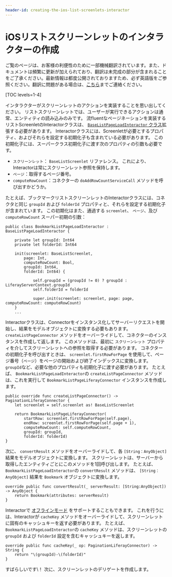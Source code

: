 ```yaml
---
header-id: creating-the-ios-list-screenlets-interactor
---
```


# iOSリストスクリーンレットのインタラクターの作成

<p class="alert alert-info"><span class="wysiwyg-color-blue120">ご覧のページは、お客様の利便性のために一部機械翻訳されています。また、ドキュメントは頻繁に更新が加えられており、翻訳は未完成の部分が含まれることをご了承ください。最新情報は都度公開されておりますため、必ず英語版をご参照ください。翻訳に問題がある場合は、<a href="mailto:support-content-jp@liferay.com">こちら</a>までご連絡ください。</span></p>

[TOC levels=1-4]

インタラクターがスクリーンレットのアクションを実装することを思い出してください。 リストスクリーンレットでは、ユーザーが実行できるアクションは通常、エンティティの読み込みのみです。 流fluentなページネーションを実装するリストScreenletのInteractorクラスは、 [`BaseListPageLoadInteractor` クラス](https://github.com/liferay/liferay-screens/blob/master/ios/Framework/Core/Base/BaseListScreenlet/BaseListPageLoadInteractor.swift)拡張する必要があります。 Interactorクラスには、Screenletが必要とするプロパティ、およびそれらを設定する初期化子も含まれている必要があります。 この初期化子には、スーパークラス初期化子に渡す次のプロパティの引数も必要です。

  - `スクリーンレット`： `BaseListScreenlet` リファレンス。 これにより、Interactorは常にスクリーンレット参照を保持します。
  - `ページ`：取得するページ番号。
  - `computeRowCount`：コネクターの `doAddRowCountServiceCall` メソッドを呼び出すかどうか。

たとえば、ブックマークリストスクリーンレットのInteractorクラスには、コネクタと同じ `groupId` および `folderId` プロパティと、それらを設定する初期化子が含まれています。 この初期化はまた、通過する `screenlet`、 `ページ`、及び `computeRowCount` スーパー初期の引数：

    public class BookmarkListPageLoadInteractor : BaseListPageLoadInteractor {
    
        private let groupId: Int64
        private let folderId: Int64
    
        init(screenlet: BaseListScreenlet,
            page: Int,
            computeRowCount: Bool,
            groupId: Int64,
            folderId: Int64) {
    
                self.groupId = (groupId != 0) ? groupId : LiferayServerContext.groupId
                self.folderId = folderId
    
                super.init(screenlet: screenlet, page: page, computeRowCount: computeRowCount)
        }
        ...

Interactorクラスは、Connectorをインスタンス化してサーバーリクエストを開始し、結果をモデルオブジェクトに変換する必要もあります。 `createListPageConnector` メソッドをオーバーライドして、コネクターのインスタンスを作成して返します。 このメソッドは、最初に `スクリーンレット` プロパティを介してスクリーンレットへの参照を取得する必要があります。 コネクターの初期化子を呼び出すときは、 `screenlet.firstRowForPage` を使用して、ページ番号（`ページ`）をページの開始および終了インデックスに変換します。 `groupId`など、必要な他のプロパティも初期化子に渡す必要があります。 たとえば、 `BookmarkListPageLoadInteractor`の `createListPageConnector` メソッドは、これを実行して `BookmarkListPageLiferayConnector` インスタンスを作成します。

    public override func createListPageConnector() -> PaginationLiferayConnector {
        let screenlet = self.screenlet as! BaseListScreenlet
    
        return BookmarkListPageLiferayConnector(
            startRow: screenlet.firstRowForPage(self.page),
            endRow: screenlet.firstRowForPage(self.page + 1),
            computeRowCount: self.computeRowCount,
            groupId: groupId,
            folderId: folderId)
    }

次に、 `convertResult` メソッドをオーバーライドして、各 `[String：AnyObject]` 結果をモデルオブジェクトに変換します。 スクリーンレットは、サーバーから取得したエンティティごとにこのメソッドを1回呼び出します。 たとえば、 `BookmarkListPageLoadInteractor`の `convertResult` メソッドは、 `[String：AnyObject]` 結果を `Bookmark` オブジェクトに変換します。

    override public func convertResult(_ serverResult: [String:AnyObject]) -> AnyObject {
        return Bookmark(attributes: serverResult)
    }

Interactorで [オフラインモード](/docs/7-1/tutorials/-/knowledge_base/t/architecture-of-offline-mode-in-liferay-screens) をサポートすることもできます。 これを行うには、Interactorが `cacheKey` メソッドをオーバーライドして、スクリーンレットに固有のキャッシュキーを返す必要があります。 たとえば、 `BookmarkListPageLoadInteractor`の `cacheKey` メソッドは、スクリーンレットの `groupId` および `folderId` 設定を含むキャッシュキーを返します。

    override public func cacheKey(_ op: PaginationLiferayConnector) -> String {
        return "\(groupId)-\(folderId)"
    }

すばらしいです\！ 次に、スクリーンレットのデリゲートを作成します。
